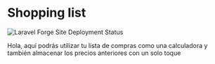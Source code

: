 # Shopping list

![Laravel Forge Site Deployment Status](https://img.shields.io/endpoint?url=https%3A%2F%2Fforge.laravel.com%2Fsite-badges%2F5da6e83a-9157-4933-8207-f3b3c3e4a706&style=flat-square)

Hola, aquí podrás utilizar tu lista de compras como una calculadora y también
almacenar los precios anteriores con un solo toque
